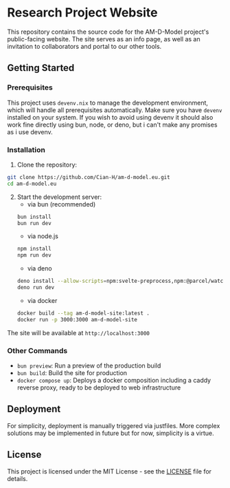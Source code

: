 # Research Project Website

This repository contains the source code for the AM-D-Model project's public-facing website. The site serves as an info page, as well as an invitation to collaborators and portal to our other tools.

## Getting Started

### Prerequisites

This project uses `devenv.nix` to manage the development environment, which will handle all prerequisites automatically. Make sure you have `devenv` installed on your system. If you wish to avoid using devenv it should also work fine directly using bun, node, or deno, but i can't make any promises as i use devenv.

### Installation

1. Clone the repository:
```bash
git clone https://github.com/Cian-H/am-d-model.eu.git
cd am-d-model.eu
```

2. Start the development server:
    - via bun (recommended)
    ```bash
    bun install
    bun run dev
    ```
    - via node.js
    ```bash
    npm install
    npm run dev
    ```
    - via deno
    ```bash
    deno install --allow-scripts=npm:svelte-preprocess,npm:@parcel/watcher
    deno run dev
    ```
    - via docker
    ```bash
    docker build --tag am-d-model-site:latest .
    docker run -p 3000:3000 am-d-model-site
    ```

The site will be available at `http://localhost:3000`

### Other Commands

- `bun preview`: Run a preview of the production build
- `bun build`: Build the site for production
- `docker compose up`: Deploys a docker composition including a caddy reverse proxy, ready to be deployed to web infrastructure

## Deployment

For simplicity, deployment is manually triggered via justfiles. More complex solutions may be
implemented in future but for now, simplicity is a virtue.

## License

This project is licensed under the MIT License - see the [LICENSE](LICENSE) file for details.

